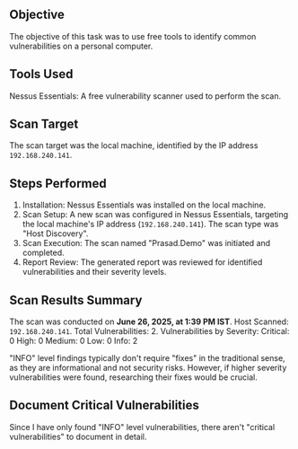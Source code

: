 ## Objective

The objective of this task was to use free tools to identify common vulnerabilities on a personal computer.

## Tools Used

Nessus Essentials: A free vulnerability scanner used to perform the scan.

## Scan Target

The scan target was the local machine, identified by the IP address `192.168.240.141`.

## Steps Performed

1.  Installation: Nessus Essentials was installed on the local machine.
2.  Scan Setup: A new scan was configured in Nessus Essentials, targeting the local machine's IP address (`192.168.240.141`). The scan type was "Host Discovery".
3.  Scan Execution: The scan named "Prasad.Demo" was initiated and completed.
4.  Report Review: The generated report was reviewed for identified vulnerabilities and their severity levels.

## Scan Results Summary
The scan was conducted on **June 26, 2025, at 1:39 PM IST**.
Host Scanned: `192.168.240.141`.
Total Vulnerabilities: 2.
Vulnerabilities by Severity:
    Critical: 0 
    High: 0 
    Medium: 0 
    Low: 0 
    Info: 2 
 
 "INFO" level findings typically don't require "fixes" in the traditional sense, as they are informational and not security risks. However, if higher severity vulnerabilities were found, researching their fixes would be crucial.
## Document Critical Vulnerabilities
Since I have only found "INFO" level vulnerabilities, there aren't "critical vulnerabilities" to document in detail. 
